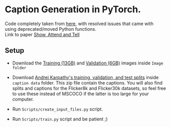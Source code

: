 # Caption Generation in PyTorch.

Code completely taken from [here]("https://github.com/sgrvinod/a-PyTorch-Tutorial-to-Image-Captioning?fbclid=IwAR1yrSMIODRjfs4Nj12lhexf1Djn5J3d23-GTFNkymDYUvaeAAkddlGWnAQ"),  with resolved issues that came with using deprecated/moved Python functions.  
Link to paper [Show, Attend and Tell]("https://arxiv.org/abs/1502.03044")

## Setup
- Download the [Training (13GB)](http://images.cocodataset.org/zips/train2014.zip) and [Validation (6GB)](http://images.cocodataset.org/zips/val2014.zip) images inside ```Image folder```

- Download [Andrej Karpathy's training, validation, and test splits](http://cs.stanford.edu/people/karpathy/deepimagesent/caption_datasets.zip) inside ```caption data``` folder. This zip file contain the captions. You will also find splits and captions for the Flicker8k and Flicker30k datasets, so feel free to use these instead of MSCOCO if the latter is too large for your computer.

- Run ```Scripts/create_input_files.py``` script.

- Run ```Scripts/train.py``` script and be patient ;)